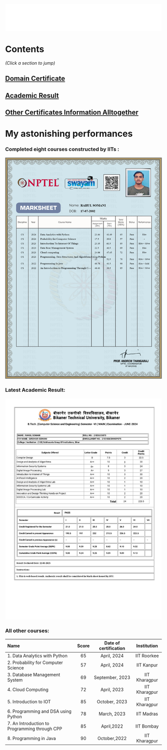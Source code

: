 <div align="center">
<img  src="welcome.svg">
</div>

# Contents  
_(Click a section to jump)_
## [Domain Certificate](#completed-eight-courses-constructed-by-iits-) 
## [Academic Result](#latest-academic-result)
## [Other Certificates Information Alltogether](#all-other-courses)

# My astonishing performances
### Completed eight courses constructed by IITs :
![NPTEL Domain - Programming](Compressed_Certificates/Marklist_nptel.jpg)

### Latest Academic Result: 
![sixth_sem_result.jpg](Compressed_Certificates/sixth_sem_result.jpg)

### All other courses: 
| Name                                       | Score | Date of certification | Institution      |
| :----------------------------------------- | :---: | :-------------------: | :--------------: |
| 1. Data Analytics with Python                 | 65    | April, 2024           | IIT Roorkee      |
| 2. Probability for Computer Science           | 57    | April, 2024           | IIT Kanpur       |
| 3. Database Management System                 | 69    | September, 2023       | IIT Kharagpur    |
| 4. Cloud Computing                            | 72    | April, 2023           | IIT Kharagpur    |
| 5. Introduction to IOT                        | 85    | October, 2023         | IIT Kharagpur    |
| 6. Programming and DSA using Python           | 78    | March, 2023           | IIT Madras       |
| 7. An Introduction to Programming through CPP | 85    | April,2022            | IIT Bombay       |
| 8. Programming in Java                        | 90    | October,2022          | IIT Kharagpur    |
